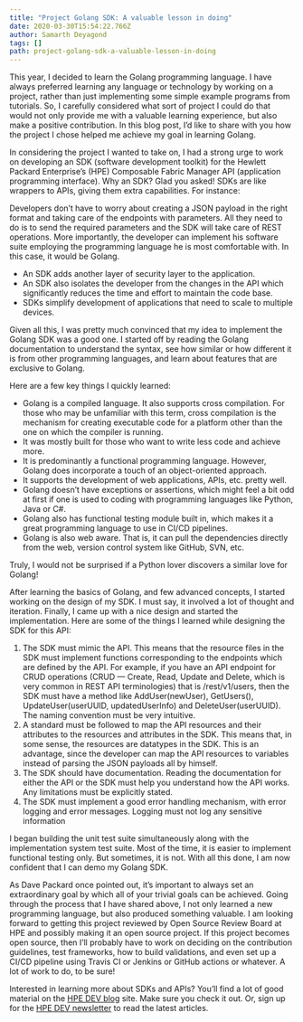 ```yaml
---
title: "Project Golang SDK: A valuable lesson in doing"
date: 2020-03-30T15:54:22.766Z
author: Samarth Deyagond 
tags: []
path: project-golang-sdk-a-valuable-lesson-in-doing
---
```

This year, I decided to learn the Golang programming language. I have always preferred learning any language or technology by working on a project, rather than just implementing some simple example programs from tutorials. So, I carefully considered what sort of project I could do that would not only provide me with a valuable learning experience, but also make a positive contribution. In this blog post, I’d like to share with you how the project I chose helped me achieve my goal in learning Golang.

In considering the project I wanted to take on, I had a strong urge to work on developing an SDK (software development toolkit) for the Hewlett Packard Enterprise’s (HPE) Composable Fabric Manager API (application programming interface). Why an SDK? Glad you asked! SDKs are like wrappers to APIs, giving them extra capabilities. For instance:

Developers don’t have to worry about creating a JSON payload in the right format and taking care of the endpoints with parameters. All they need to do is to send the required parameters and the SDK will take care of REST operations. More importantly, the developer can implement his software suite employing the programming language he is most comfortable with. In this case, it would be Golang.

* An SDK adds another layer of security layer to the application.
* An SDK also isolates the developer from the changes in the API which significantly reduces the time and effort to maintain the code base. 
* SDKs simplify development of applications that need to scale to multiple devices.

Given all this, I was pretty much convinced that my idea to implement the Golang SDK was a good one. I started off by reading the Golang documentation to understand the syntax, see how similar or how different it is from other programming languages, and learn about features that are exclusive to Golang. 

Here are a few key things I quickly learned:

* Golang is a compiled language. It also supports cross compilation. For those who may be unfamiliar with this term, cross compilation is the mechanism for creating executable code for a platform other than the one on which the compiler is running.
* It was mostly built for those who want to write less code and achieve more. 
* It is predominantly a functional programming language. However, Golang does incorporate a touch of an object-oriented approach.
* It supports the development of web applications, APIs, etc. pretty well.
* Golang doesn’t have exceptions or assertions, which might feel a bit odd at first if one is used to coding with programming languages like Python, Java or C#.
* Golang also has functional testing module built in, which makes it a great programming language to use in CI/CD pipelines.
* Golang is also web aware. That is, it can pull the dependencies directly from the web, version control system like GitHub, SVN, etc.

Truly, I would not be surprised if a Python lover discovers a similar love for Golang!

After learning the basics of Golang, and few advanced concepts, I started working on the design of my SDK. I must say, it involved a lot of thought and iteration. Finally, I came up with a nice design and started the implementation. Here are some of the things I learned while designing the SDK for this API:

1. The SDK must mimic the API. This means that the resource files in the SDK must implement functions corresponding to the endpoints which are defined by the API. For example, if you have an API endpoint for CRUD operations (CRUD — Create, Read, Update and Delete, which is very common in REST API terminologies) that is /rest/v1/users, then the SDK must have a method like AddUser(newUser), GetUsers(), UpdateUser(userUUID, updatedUserInfo) and DeleteUser(userUUID). The naming convention must be very intuitive.
2. A standard must be followed to map the API resources and their attributes to the resources and attributes in the SDK. This means that, in some sense, the resources are datatypes in the SDK. This is an advantage, since the developer can map the API resources to variables instead of parsing the JSON payloads all by himself.
3. The SDK should have documentation. Reading the documentation for either the API or the SDK must help you understand how the API works. Any limitations must be explicitly stated.
4. The SDK must implement a good error handling mechanism, with error logging and error messages. Logging must not log any sensitive information

I began building the unit test suite simultaneously along with the implementation system test suite. Most of the time, it is easier to implement functional testing only. But sometimes, it is not. With all this done, I am now confident that I can demo my Golang SDK.

As Dave Packard once pointed out, it’s important to always set an extraordinary goal by which all of your trivial goals can be achieved. Going through the process that I have shared above, I not only learned a new programming language, but also produced something valuable. I am looking forward to getting this project reviewed by Open Source Review Board at HPE and possibly making it an open source project. If this project becomes open source, then I’ll probably have to work on deciding on the contribution guidelines, test frameworks, how to build validations, and even set up a CI/CD pipeline using Travis CI or Jenkins or GitHub actions or whatever. A lot of work to do, to be sure!

Interested in learning more about SDKs and APIs? You’ll find a lot of good material on the [HPE DEV blog](https://developer.hpe.com/blog) site. Make sure you check it out. Or, sign up for the [HPE DEV newsletter](https://developer.hpe.com/newsletter-signup) to read the latest articles.
